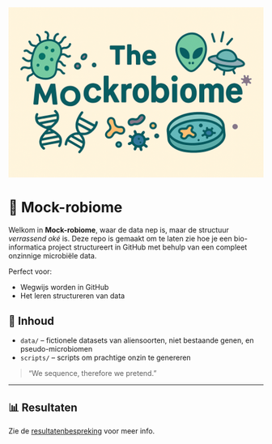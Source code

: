 <p align="center">
  <img src="assets/plaatjemockrobiome.png" alt="The Mockrobiome Logo" width="600"/>
</p>


# 🦠 Mock-robiome

Welkom in **Mock-robiome**, waar de data nep is, maar de structuur *verrassend oké* is. Deze repo is gemaakt om te laten zie hoe je een bio-informatica project structureert in GitHub met behulp van een compleet onzinnige microbiële data.

Perfect voor:
- Wegwijs worden in GitHub
- Het leren structureren van data

## 🧬 Inhoud

- `data/` – fictionele datasets van aliensoorten, niet bestaande genen, en pseudo-microbiomen
- `scripts/` – scripts om prachtige onzin te genereren

> “We sequence, therefore we pretend.”

---

## 📊 Resultaten

Zie de [resultatenbespreking](resultaten/bespreking_resultaten.md) voor meer info.


